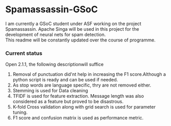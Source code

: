 # Spamassassin-GSoC
I am currently a GSoC student under ASF working on the project Spamassassin. Apache Singa will be used in this project for the development of neural nets for spam detection. </br> 
This readme will be constantly updated over the course of programme.</br>
### Current status</br>
Open 2.1.1, the following descriptionwill suffice</br>
1. Removal of punctuation did'nt help in increasing the F1 score.Although a python script is ready and can be used if needed.</br>
2. As stop words are language specific, thry are not removed either.</br>
3. Stemming is used for Data cleaning</br>
4. TFIDF is used for feature extraction. Message length was also considered as a feature but proved to be disastrous.</br>
5. K-fold Cross validation along with grid search is used for parameter tuning.</br>
6. F1 score and confusion matrix is used as performance metric.</br>
